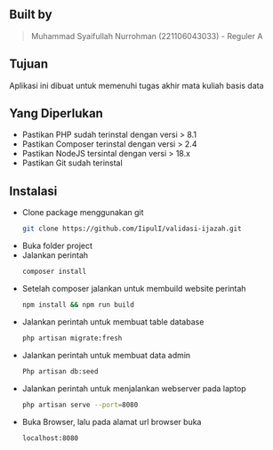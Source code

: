 ## Built by
>Muhammad Syaifullah Nurrohman (221106043033) - Reguler A

## Tujuan
Aplikasi ini dibuat untuk memenuhi tugas akhir mata kuliah basis data

## Yang Diperlukan

- Pastikan PHP sudah terinstal dengan versi > 8.1
- Pastikan Composer terinstal dengan versi > 2.4
- Pastikan NodeJS tersintal dengan versi > 18.x
- Pastikan Git sudah terinstal

## Instalasi

- Clone package menggunakan git
  ```bash
  git clone https://github.com/IipulI/validasi-ijazah.git 
  ```
- Buka folder project
- Jalankan perintah
  ```bash
  composer install
  ```
- Setelah composer jalankan untuk membuild website perintah
  ```bash
  npm install && npm run build
  ```
- Jalankan perintah untuk membuat table database
  ```bash
  php artisan migrate:fresh
  ```
- Jalankan perintah untuk membuat data admin
  ```bash
  Php artisan db:seed
  ```
- Jalankan perintah untuk menjalankan webserver pada laptop
  ```bash
  php artisan serve --port=8080
  ```
- Buka Browser, lalu pada alamat url browser buka
  ```
  localhost:8080
  ```
